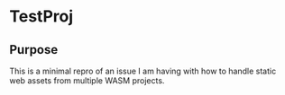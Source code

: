 # TestProj

## Purpose

This is a minimal repro of an issue I am having with how to handle static web assets from multiple WASM projects.
